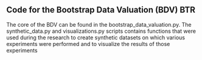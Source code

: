## Code for the Bootstrap Data Valuation (BDV) BTR 

The core of the BDV can be found in the bootstrap_data_valuation.py. The synthetic_data.py and visualizations.py scripts contains functions that were used during the research to create synthetic datasets on which various experiments were performed and to visualize the results of those experiments
